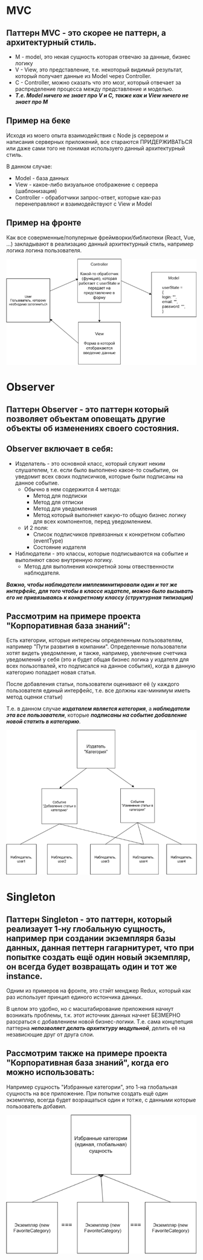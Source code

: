 # MVC

## Паттерн MVC - это скорее не паттерн, а архитектурный стиль. 
* M - model, это некая сущность которая отвечаю за данные, бизнес логику
* V - View, это представление, т.е. некоторый видимый результат, который получает данные из Model через Controller.
* C - Controller, можно сказать что это мозг, который отвечает за распределение процесса между представление и моделью.
* ***Т.е. Model ничего не знает про V и C, также как и View ничего не знает про M***

## Пример на беке
Исходя из моего опыта взаимодействия с Node js сервером и написания серверных приложений, все стараются ПРИДЕРЖИВАТЬСЯ или даже сами того не понимая используего данный архитектурный стиль.

В данном случае:

* Model - база данных
* View - какое-либо визуальное отображение с сервера (шаблонизация)
* Controller - обработчики запрос-ответ, которые как-раз перенеправляют и взаимодействуют с View и Model

## Пример на фронте
Как все соверменные/популерные фреймворки/библиотеки (React, Vue, ...) закладывают в реализацию данный архитектурный стиль, например логика логина пользователя.

![MVC UML](MVC.png)

# Observer

## Паттерн Observer - это паттерн который позволяет объектам оповещать другие объекты об изменениях своего состояния.

## Observer включает в себя:

* Изделатель - это основной класс, который служит неким слушателем, т.е. если было выполнено какое-то соыбытие, он уведомит всех своих подписичков, которые были подписаны на данное событие. 
  - Обычно в нем содержится 4 метода:
    - Метод для подписки
    - Метод для отписки
    - Метод для уведомления
    - Метод который выполняет какую-то общую бизнес логику для всех компонентов, перед уведомлением.
  - И 2 поля:
    - Список подписчиков привязанных к конкретном событию (eventType)
    - Состояние издателя
* Наблюдатели - это классы, которые подписываются на событие и выполняют свою внутренную логику.
  - Метод для выполнения конкретной зоны отвественности наблюдателя.

***Важно, чтобы наблюдатели имплеминитировали один и тот же интерфейс, для того чтобы в классе издателе, можно было вызывать его не привязываясь к конкретному классу (структурная типизация)***

## Рассмотрим на примере проекта "Корпоративная база знаний":

Есть категории, которые интересны определенным пользователям, например "Пути развития в компании". Определенные пользователи хотят видеть уведомление, и также, например, увелечение счетчика уведомлений у себя (это и будет общая бизнес логика у издателя для всех пользотвалей, кто подписался на данное события), когда в данную категорию попадает новая статья.

После добавления статьи, пользователи оценивают её (у каждого пользователя единый интерфейс, т.е. все должны как-минимум иметь метод оценки статьи)

Т.е. в данном случае ***издаталем является категория***, а ***наблюдатели эта все пользователи***, которые ***подписаны на событие добавление новой статить в категорию***.

![Observer UML](Pattern-Observer.png)

# Singleton

## Паттерн Singleton - это паттерн, который реализаует 1-ну глобальную сущность, например при создании экземпляря базы данных, данная петтерн гагарнитурет, что при попытке создать ещё один новый экземпляр, он всегда будет возвращать один и тот же instance.

Одним из примеров на фронте, это стэйт менджер Redux, который как раз использует принцип единого истончика данных. 

В целом это удобно, но с масштабирование приложения начнут возникать проблемы, т.к. этот источник данных начнет БЕЗМЕРНО разсраться с добавлением новой бизнес-логики.
Т.е. сама концпепция паттерна ***непозволяет делать архитктуру модульной***, делить её на независющие друг от друга слои.

## Рассмотрим также на примере проекта "Корпоративная база знаний", когда его можно использовать:

Например сущность "Избранные категории", это 1-на глобальная сущность на все приложение.
При попытке создать ещё один экземпляр, всегда будет возращаться один и тотже, с данными которые пользователь добавил.

![Observer UML](Singleton.png)
